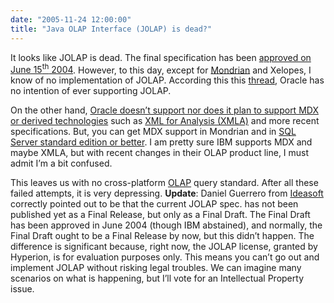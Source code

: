 ```yaml
---
date: "2005-11-24 12:00:00"
title: "Java OLAP Interface (JOLAP) is dead?"
---
```




It looks like JOLAP is dead. The final specification has been <a href="https://www.jcp.org/en/jsr/detail?id=069">approved on June 15<sup>th</sup> 2004</a>. However, to this day, except for [Mondrian](http://mondrian.sourceforge.net/) and Xelopes, I know of no implementation of JOLAP. According this this [thread](https://community.oracle.com/message/1122807?tstart=0), Oracle has no intention of ever supporting JOLAP.

On the other hand, [Oracle doesn&rsquo;t support nor does it plan to support MDX or derived technologies](http://www.microsoft.com/en-us/server-cloud/products/sql-server/) such as [XML for Analysis (XMLA)](http://www.simba.com/) and more recent specifications. But, you can get MDX support in Mondrian and in [SQL Server standard edition or better](http://www.microsoft.com/en-us/server-cloud/products/sql-server/). I am pretty sure IBM supports MDX and maybe XMLA, but with recent changes in their OLAP product line, I must admit I&rsquo;m a bit confused.

This leaves us with no cross-platform [OLAP](https://en.wikipedia.org/wiki/Olap) query standard. After all these failed attempts, it is very depressing.
__Update__: Daniel Guerrero from [Ideasoft](http://www.ideasoft.biz) correctly pointed out to be that the current JOLAP spec. has not been published yet as a Final Release, but only as a Final Draft. The Final Draft has been approved in June 2004 (though IBM abstained), and normally, the Final Draft ought to be a Final Release by now, but this didn&rsquo;t happen. The difference is significant because, right now, the JOLAP license, granted by Hyperion, is for evaluation purposes only. This means you can&rsquo;t go out and implement JOLAP without risking legal troubles. We can imagine many scenarios on what is happening, but I&rsquo;ll vote for an Intellectual Property issue.

